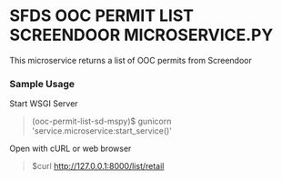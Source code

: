 # SFDS OOC PERMIT LIST SCREENDOOR MICROSERVICE.PY
This microservice returns a list of OOC permits from Screendoor

### Sample Usage
Start WSGI Server
> (ooc-permit-list-sd-mspy)$ gunicorn 'service.microservice:start_service()'

Open with cURL or web browser
> $curl http://127.0.0.1:8000/list/retail